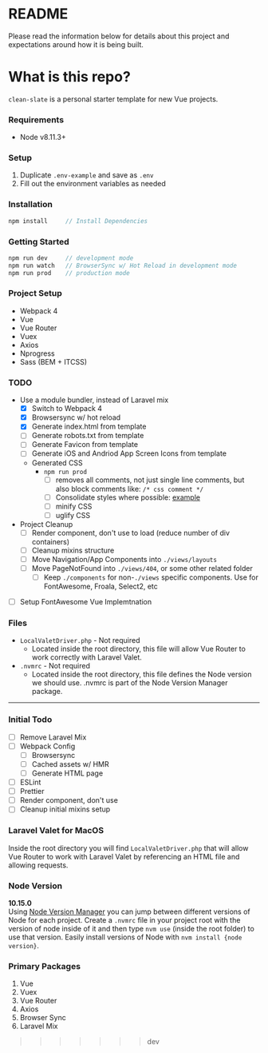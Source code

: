 # README #
Please read the information below for details about this project and expectations 
around how it is being built.

# What is this repo? #
`clean-slate` is a personal starter template for new Vue projects.

### Requirements
* Node v8.11.3+

### Setup
1. Duplicate `.env-example` and save as `.env`
1. Fill out the environment variables as needed

### Installation
```js
npm install     // Install Dependencies
```

### Getting Started
```js
npm run dev     // development mode
npm run watch   // BrowserSync w/ Hot Reload in development mode
npm run prod    // production mode
```

### Project Setup
* Webpack 4
* Vue
* Vue Router
* Vuex
* Axios
* Nprogress
* Sass (BEM + ITCSS)

### TODO
* Use a module bundler, instead of Laravel mix
    - [X] Switch to Webpack 4
    - [X] Browsersync w/ hot reload
    - [X] Generate index.html from template
    - [ ] Generate robots.txt from template
    - [ ] Generate Favicon from template
    - [ ] Generate iOS and Andriod App Screen Icons from template
    * Generated CSS
        * `npm run prod` 
            - [ ] removes all comments, not just single line comments, but also block comments like: `/* css comment */`
            - [ ] Consolidate styles where possible: [example](https://stackoverflow.com/a/46176755/865803)
            - [ ] minify CSS
            - [ ] uglify CSS
* Project Cleanup
    - [ ] Render component, don't use <router-view> to load (reduce number of div containers)
    - [ ] Cleanup mixins structure
    - [ ] Move Navigation/App Components into `./views/layouts`
    - [ ] Move PageNotFound into `./views/404`, or some other related folder
        - [ ] Keep `./components` for non-`./views` specific components. Use for FontAwesome, Froala, Select2, etc
- [ ] Setup FontAwesome Vue Implemtnation

### Files
* `LocalValetDriver.php` - Not required
    * Located inside the root directory, this file will allow Vue Router to work correctly with Laravel Valet.  
* `.nvmrc` - Not required
    * Located inside the root directory, this file defines the Node version we should use. .nvmrc is part of the Node Version Manager package. 

---

### Initial Todo

- [ ] Remove Laravel Mix
- [ ] Webpack Config
    - [ ] Browsersync
    - [ ] Cached assets w/ HMR
    - [ ] Generate HTML page
- [ ] ESLint
- [ ] Prettier
- [ ] Render component, don't use <router-view>
- [ ] Cleanup initial mixins setup

### Laravel Valet for MacOS
Inside the root directory you will find `LocalValetDriver.php` that will allow Vue Router to work with Laravel Valet by referencing an HTML file and allowing requests.

### Node Version
**10.15.0**<br>
Using [Node Version Manager](https://github.com/creationix/nvm) you can jump between different versions of Node for each project. Create a `.nvmrc` file in your project root with the version of node inside of it and then type `nvm use` (inside the root folder) to use that version. Easily install versions of Node with `nvm install {node version}`.

### Primary Packages
1. Vue
1. Vuex
1. Vue Router
1. Axios
1. Browser Sync
1. Laravel Mix
>>>>>>> dev

